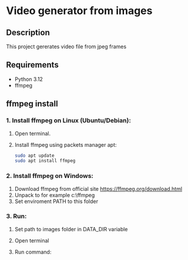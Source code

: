 # Video generator from images

## Description

This project gererates video file from jpeg frames

## Requirements

- Python 3.12
- ffmpeg


## ffmpeg install

### 1. Install ffmpeg on Linux (Ubuntu/Debian):

1. Open terminal.
2. Install ffmpeg using packets manager apt:

   ```bash
   sudo apt update
   sudo apt install ffmpeg
   ```
### 2. Install ffmpeg on Windows:

1. Download ffmpeg from official site https://ffmpeg.org/download.html
2. Unpack to for example c:\ffmpeg
3. Set enviroment PATH to this folder

### 3. Run:
1. Set path to images folder in DATA_DIR variable
2. Open terminal 
3. Run command:

   ```python main.py
   ```
